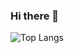 ### Hi there 👋
![Top Langs](https://github-readme-stats-omega-smoky.vercel.app/api/top-langs/?username=lolo111channel&layout=compact&exclude_repo=BurakiClicker&hide=shaderlab)
